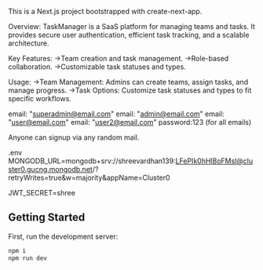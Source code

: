 This is a Next.js project bootstrapped with create-next-app.

Overview: TaskManager is a SaaS platform for managing teams and tasks. It provides secure user authentication, efficient task tracking, and a scalable architecture.

Key Features: ->Team creation and task management. ->Role-based collaboration. ->Customizable task statuses and types.

Usage: ->Team Management: Admins can create teams, assign tasks, and manage progress. ->Task Options: Customize task statuses and types to fit specific workflows.

email: "superadmin@email.com" 
email: "admin@email.com" 
email: "user@email.com" 
email: "user2@email.com" 
password:123 (for all emails)

Anyone can signup via any random mail.

.env
MONGODB_URL=mongodb+srv://shreevardhan139:LFePIk0hHlBoFMsl@cluster0.gucng.mongodb.net/?retryWrites=true&w=majority&appName=Cluster0

JWT_SECRET=shree

## Getting Started

First, run the development server:

```bash
npm i
npm run dev
```
